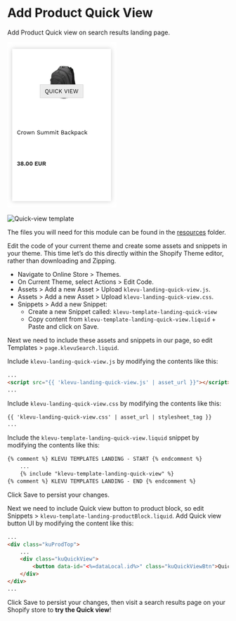 # Add Product Quick View

Add Product Quick view on search results landing page.

![Quick-view product-grid](/tutorial/shopify/landing-quick-view/images/product-grid.png) 

![Quick-view template](/tutorial/shopify/landing-quick-view/images/landing-quick-view.png) 

The files you will need for this module can be found in the
[resources](/tutorial/shopify/landing-quick-view/resources) folder.

Edit the code of your current theme and create some assets and snippets in your theme.
This time let’s do this directly within the Shopify Theme editor, rather than downloading and Zipping.

- Navigate to Online Store > Themes.
- On Current Theme, select Actions > Edit Code.
- Assets > Add a new Asset > Upload `klevu-landing-quick-view.js`.
- Assets > Add a new Asset > Upload `klevu-landing-quick-view.css`.
- Snippets > Add a new Snippet:
    - Create a new Snippet called: `klevu-template-landing-quick-view`
    - Copy content from `klevu-template-landing-quick-view.liquid` + Paste and click on Save.

Next we need to include these assets and snippets in our page,
so edit Templates > `page.klevuSearch.liquid`.

Include `klevu-landing-quick-view.js` by modifying the contents like this:

```html
...
<script src="{{ 'klevu-landing-quick-view.js' | asset_url }}"></script>
...

```

Include `klevu-landing-quick-view.css` by modifying the contents like this:

```html
{{ 'klevu-landing-quick-view.css' | asset_url | stylesheet_tag }}
...

```

Include the `klevu-template-landing-quick-view.liquid` snippet by modifying the contents like this:

```html
{% comment %} KLEVU TEMPLATES LANDING - START {% endcomment %}
    ...
    {% include "klevu-template-landing-quick-view" %}
{% comment %} KLEVU TEMPLATES LANDING - END {% endcomment %}
```

Click Save to persist your changes.

Next we need to include Quick view button to product block,
so edit Snippets > `klevu-template-landing-productBlock.liquid`.
Add Quick view button UI by modifying the content like this:

```html
...
<div class="kuProdTop">
    ...
    <div class="kuQuickView">
        <button data-id="<%=dataLocal.id%>" class="kuQuickViewBtn">Quick view</button>
    </div>
</div>
...
```

Click Save to persist your changes,
then visit a search results page on your Shopify store to **try the Quick view**!

